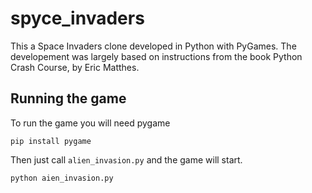 ﻿# spyce_invaders

This a Space Invaders clone developed in Python with PyGames. The developement was largely based on instructions from the book Python Crash Course, by Eric Matthes.

## Running the game

To run the game you will need pygame

`pip install pygame`

Then just call `alien_invasion.py` and the game will start.

`python aien_invasion.py`
